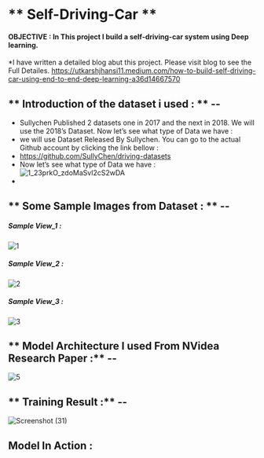 #                                                                    **                 Self-Driving-Car ** 


#### OBJECTIVE : In This project I build a self-driving-car system using Deep learning.
*I have written a detailed blog abut this project. Please visit blog to see the Full Detailes.
https://utkarshjhansi11.medium.com/how-to-build-self-driving-car-using-end-to-end-deep-learning-a36d14667570

 
    
## ** Introduction of the dataset i used : ** --
  * Sullychen Published 2 datasets one in 2017 and the next in 2018. We will use the 2018’s Dataset. Now let’s see what type of Data we have :
  * we will use Dataset Released By Sullychen. You can go to the actual Github account by clicking the link bellow :
  * https://github.com/SullyChen/driving-datasets
  * Now let’s see what type of Data we have :![1_23prkO_zdoMaSvl2cS2wDA](https://user-images.githubusercontent.com/61959483/128497974-d8401ee4-1191-4ed6-b1ad-0ca041d3c3a7.png)
  * 





  
## ** Some Sample Images from Dataset : ** --

##### Sample View_1 :
  
![1](https://user-images.githubusercontent.com/61959483/128498135-b7d85369-ef8a-42d8-b56c-5268d64e2a23.png)

##### Sample View_2 :

![2](https://user-images.githubusercontent.com/61959483/128498203-706979cd-224b-47a7-a198-bc7a41efec4e.png)


##### Sample View_3 :

![3](https://user-images.githubusercontent.com/61959483/128498222-6684a13d-3bb0-4c5d-95a4-c0e6b7541bc3.png)



## ** Model Architecture I used From NVidea Research Paper :** --

![5](https://user-images.githubusercontent.com/61959483/128498488-5fea5c17-d9e3-4962-ba9f-96d090769fc0.png)



## ** Training Result :** --

![Screenshot (31)](https://user-images.githubusercontent.com/61959483/128498958-7a9bd133-f413-4d2a-baeb-0ea7b781422f.png)


## Model In Action :

